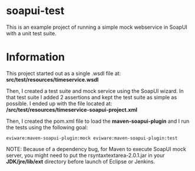 soapui-test
========================

This is an example project of running a simple mock webservice in SoapUI with a unit test suite.

Information
========================

This project started out as a single .wsdl file at:  **src/test/resources/timeservice.wsdl**

Then, I created a test suite and mock service using the SoapUI wizard.  In that test suite I added 2 assertions
and kept the test suite as simple as possible.  I ended up with the file located at:
**/src/test/resources/timeservice-soapui-project.xml** 

Then, I created the pom.xml file to load the **maven-soapui-plugin** and I run the tests using the following goal:

```eviware:maven-soapui-plugin:mock eviware:maven-soapui-plugin:test```

NOTE: Because of a dependency bug, for Maven to execute SoapUI mock server, you might need to put 
the rsyntaxtextarea-2.0.1.jar in your **JDK/jre/lib/ext** directory before launch of Eclipse or Jenkins.

